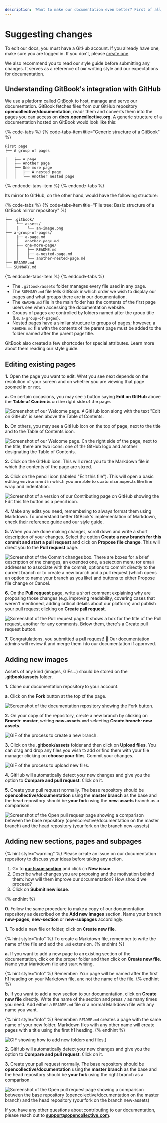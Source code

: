 ```yaml
---
description: 'Want to make our documentation even better? First of all, thank you! This page will help you understand better our workflow and the tools we use.'
---
```


# Suggesting changes

To edit our docs, you must have a GitHub account. If you already have one, make sure you are logged in. If you don't, please [create one](https://github.com/join).

We also recommend you to read our style guide before submitting any changes. It serves as a reference of our writing style and our expectations for documentation.

## Understanding GitBook's integration with GitHub

We use a platform called [GitBook](https://www.gitbook.com/) to host, manage and serve our documentation. GitBook fetches files from our GitHub repository **opencollective/documentation**, reads them and converts them into the pages you can access on **docs.opencollective.org**. A generic structure of a documentation hosted on GitBook would look like this:

{% code-tabs %}
{% code-tabs-item title="Generic structure of a GitBook" %}
```text
First page
├── A group of pages

│   ├── A page
│   ├── Another page
│   ├── One more page
│   │   ├── A nested page
│   │   └── Another nested page
```
{% endcode-tabs-item %}
{% endcode-tabs %}

Its mirror to GitHub, on the other hand, would have the following structure:

{% code-tabs %}
{% code-tabs-item title="File tree: Basic structure of a GitBook mirror repository" %}
```text
├── .gitbook/
│    └── assets/
│    │    └── an-image.png
├── a-group-of-pages/
│    ├── a-page.md
│    ├── another-page.md
│    ├── one-more-page/
│    │    ├── README.md
│    │    ├── a-nested-page.md
│    │    └── another-nested-page.md
├── README.md
└── SUMMARY.md
```
{% endcode-tabs-item %}
{% endcode-tabs %}

* The `.gitbook/assets` folder manages every file used in any page.
* The `SUMMARY.md` file tells GitBook in which order we wish to display our pages and what groups there are in our documentation.
* The `README.md` file in the main folder has the contents of the first page users see when accessing the documentation website.
* Groups of pages are controlled by folders named after the group title \(i.e. `a-group-of-pages`\).
* Nested pages have a similar structure to groups of pages; however, a `README.md` file with the contents of the parent page must be added to the folder named after the parent page title.

GitBook also created a few shortcodes for special attributes. Learn more about them reading our style guide.

## Editing existing pages

**1.** Open the page you want to edit. What you see next depends on the resolution of your screen and on whether you are viewing that page zoomed in or not.

**a.** On certain occasions, you may see a button saying **Edit on GitHub** above the **Table of Contents** on the right side of the page.

![Screenshot of our Welcome page. A GitHub icon along with the text "Edit on GitHub" is seen above the Table of Contents.](/.gitbook/assets/Contributing_Documentation_Suggesting_changes_GitHub_Icon_With_Text_2019_09_16.png)

**b.** On others, you may see a GitHub icon on the top of page, next to the title and to the Table of Contents icon.

![Screenshot of our Welcome page. On the right side of the page, next to the title, there are two icons: one of the GitHub logo and another designating the Table of Contents.](/.gitbook/assets/Contributing_Documentation_Suggesting_changes_GitHub_Icon_Small_2019_09_16.png)

**2.** Click on the GitHub icon. This will direct you to the Markdown file in which the contents of the page are stored.

**3.** Click on the pencil icon \(labeled "Edit this file"\). This will open a basic editing environment in which you are able to costumize aspects like line wrap and indentation.

![Screenshot of a version of our Contributing page on GitHub showing the Edit this file button as a pencil icon.](/.gitbook/assets/Contributing_Documentation_Suggesting_changes_Edit_this_file_2019-09-16.png)

**4.** Make any edits you need, remembering to always format them using Markdown. To understand better GitBook's implementation of Markdown, check [their reference guide](https://docs.gitbook.com/content-editing/markdown) and our style guide.

**5.** When you are done making changes, scroll down and write a short description of your changes. Select the option **Create a new branch for this commit and start a pull request** and click on **Propose file change**. This will direct you to the **Pull request** page.

![Screenshot of the Commit changes box. There are boxes for a brief description of the changes, an extended one, a selection menu for email addresses to associate with the commit, options to commit directly to the current branch or to create a new branch and a pull request (which opens an option to name your branch as you like) and buttons to either Propose file change or Cancel.](/.gitbook/assets/Contributing_Documentation_Suggesting_changes_Commit_and_propose_2019-04-29.png)

**6.** On the **Pull request** page, write a short comment explaining why are proposing those changes \(e.g. improving readability, covering cases that weren't mentioned, adding critical details about our platform\) and publish your pull request clicking on **Create pull request**.

![Screenshot of the Pull request page. It shows a box for the title of the Pull request, another for any comments. Below them, there's a Create pull request button.](/.gitbook/assets/Contributing_Documentation_Suggesting_changes_New_pull_request_2019-04-29.png)

**7.** Congratulations, you submitted a pull request! 🎉 Our documentation admins will review it and merge them into our documentation if approved.

## Adding new images

Assets of any kind \(images, GIFs...\) should be stored on the **.gitbook/assets** folder.

**1.** Clone our documentation repository to your account.

**a**. Click on the **Fork** button at the top of the page.

![Screenshot of the documentation repository showing the Fork button.](/.gitbook/assets/Contributing_Suggesting_changes_Repository_Fork_Button_2019_09_16.png)

**2.** On your copy of the repository, create a new branch by clicking on **Branch: master**, writing **new-assets** and selecting **Create branch: new assets**.

 ![GIF of the process to create a new branch.](/.gitbook/assets/Contributing_Documentation_Suggesting_changes_New_branch_2019-09-16.gif)

**3.** Click on the **.gitbook/assets** folder and then click on **Upload files**. You can drag and drop any files you wish to add or find them with your file manager clicking on **choose your files**. Commit your changes.

![GIF of the process to upload new files.](/.gitbook/assets/Contributing_Documentation_Suggesting_changes_Upload_assets_2019-09-16.gif)

**4.** GitHub will automatically detect your new changes and give you the option to **Compare and pull request**. Click on it.

**5.** Create your pull request normally. The base repository should be **opencollective/documentation** using the **master branch** as the base and the head repository should be **your fork** using the **new-assets** branch as a comparison.

![Screenshot of the Open pull request page showing a comparison between the base repository (opencollective/documentation on the master branch) and the head repository (your fork on the branch new-assets)](/.gitbook/assets/Contributing_Suggesting_changes_Open_pull_request_fork_2019_09_16.png)

## Adding new sections, pages and subpages

{% hint style="warning" %} Please create an issue on our documentation repository to discuss your ideas before taking any action.

1. Go to **[our Issue section](https://github.com/opencollective/documentation/issues)** and click on **New issue**. 
2. Describe what changes you are proposing and the motivation behind them: how will them improve our documentation? How should we proceed?
3. Click on **Submit new issue**.

{% endhint %}

**0.** Follow the same procedure to make a copy of our documentation repository as described on the **Add new images** section. Name your branch **new-pages**, **new-section** or **new-subpages** accordingly.

**1.** To add a new file or folder, click on **Create new file**.

{% hint style="info" %} To create a Markdown file, remember to write the name of the file and add the `.md` extension. {% endhint %}

**a.** If you want to add a new page to an existing section of the documentation, click on the proper folder and then click on **Create new file**. Name your Markdown file and start writing.

{% hint style="info" %} Remember: Your page will be named after the first h1 heading on your Markdown file, and not the name of the file. {% endhint %}

**b.** If you want to add a new section to our documentation, click on **Create new file** directly. Write the name of the section and press `/` as many times you need. Add either a `README.md` file or a normal Markdown file with any name you want.

{% hint style="info" %} Remember: `README.md` creates a page with the same name of your new folder. Markdown files with any other name will create pages with a title using the first h1 heading. {% endhint %}

![GIF showing how to add new folders and files.)](/.gitbook/assets/Contributing_Documentation_Suggesting_changes_New_folder_and_files_2019-09-16.gif)

**2.** GitHub will automatically detect your new changes and give you the option to **Compare and pull request**. Click on it.

**3.** Create your pull request normally. The base repository should be **opencollective/documentation** using the **master branch** as the base and the head repository should be **your fork** using the right branch as a comparison.

![Screenshot of the Open pull request page showing a comparison between the base repository (opencollective/documentation on the master branch) and the head repository (your fork on the branch new-assets)](/.gitbook/assets/Contributing_Suggesting_changes_Open_pull_request_fork_2019_09_16.png)

If you have any other questions about contributing to our documentation, please reach out to **support@opencollective.com**.
